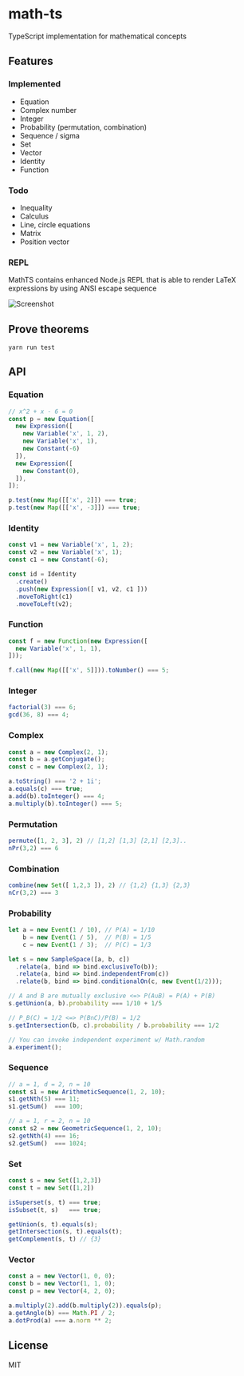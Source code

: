 # math-ts

TypeScript implementation for mathematical concepts

## Features
### Implemented
- Equation
- Complex number
- Integer
- Probability (permutation, combination)
- Sequence / sigma
- Set
- Vector
- Identity
- Function

### Todo
- Inequality
- Calculus
- Line, circle equations
- Matrix
- Position vector

### REPL
MathTS contains enhanced Node.js REPL that is able to render LaTeX expressions by using ANSI escape sequence

![Screenshot](https://user-images.githubusercontent.com/19276905/99181743-da2c7100-2773-11eb-9c11-8f915f54bea3.png)


## Prove theorems
```
yarn run test
```

## API

### Equation

```ts
// x^2 + x - 6 = 0
const p = new Equation([
  new Expression([
    new Variable('x', 1, 2),
    new Variable('x', 1),
    new Constant(-6)
  ]),
  new Expression([
    new Constant(0),
  ]),
]);

p.test(new Map([['x', 2]]) === true;
p.test(new Map([['x', -3]]) === true;
```

### Identity

```ts
const v1 = new Variable('x', 1, 2);
const v2 = new Variable('x', 1);
const c1 = new Constant(-6);

const id = Identity
  .create()
  .push(new Expression([ v1, v2, c1 ]))
  .moveToRight(c1)
  .moveToLeft(v2);
```

### Function

```ts
const f = new Function(new Expression([
  new Variable('x', 1, 1),
]));

f.call(new Map([['x', 5]])).toNumber() === 5;
```

### Integer

```ts
factorial(3) === 6;
gcd(36, 8) === 4;
```

### Complex

```ts
const a = new Complex(2, 1);
const b = a.getConjugate();
const c = new Complex(2, 1);

a.toString() === '2 + 1i';
a.equals(c) === true;
a.add(b).toInteger() === 4;
a.multiply(b).toInteger() === 5;
```

### Permutation

```ts
permute([1, 2, 3], 2) // [1,2] [1,3] [2,1] [2,3]..
nPr(3,2) === 6
```

### Combination 

```ts
combine(new Set([ 1,2,3 ]), 2) // {1,2} {1,3} {2,3}
nCr(3,2) === 3
```

### Probability

```ts
let a = new Event(1 / 10), // P(A) = 1/10
    b = new Event(1 / 5),  // P(B) = 1/5
    c = new Event(1 / 3);  // P(C) = 1/3

let s = new SampleSpace([a, b, c])
  .relate(a, bind => bind.exclusiveTo(b));
  .relate(a, bind => bind.independentFrom(c))
  .relate(b, bind => bind.conditionalOn(c, new Event(1/2)));

// A and B are mutually exclusive <=> P(A∪B) = P(A) + P(B)
s.getUnion(a, b).probability === 1/10 + 1/5

// P_B(C) = 1/2 <=> P(B∩C)/P(B) = 1/2
s.getIntersection(b, c).probability / b.probability === 1/2

// You can invoke independent experiment w/ Math.random
a.experiment();
```

### Sequence

```ts
// a = 1, d = 2, n = 10
const s1 = new ArithmeticSequence(1, 2, 10);
s1.getNth(5) === 11;
s1.getSum()  === 100;

// a = 1, r = 2, n = 10
const s2 = new GeometricSequence(1, 2, 10);
s2.getNth(4) === 16;
s2.getSum()  === 1024;
```

### Set

```ts
const s = new Set([1,2,3])
const t = new Set([1,2])

isSuperset(s, t) === true;
isSubset(t, s)   === true;

getUnion(s, t).equals(s);
getIntersection(s, t).equals(t);
getComplement(s, t) // {3}
```

### Vector

```ts
const a = new Vector(1, 0, 0);
const b = new Vector(1, 1, 0);
const p = new Vector(4, 2, 0);

a.multiply(2).add(b.multiply(2)).equals(p);
a.getAngle(b) === Math.PI / 2;
a.dotProd(a) === a.norm ** 2;
```

## License
MIT
